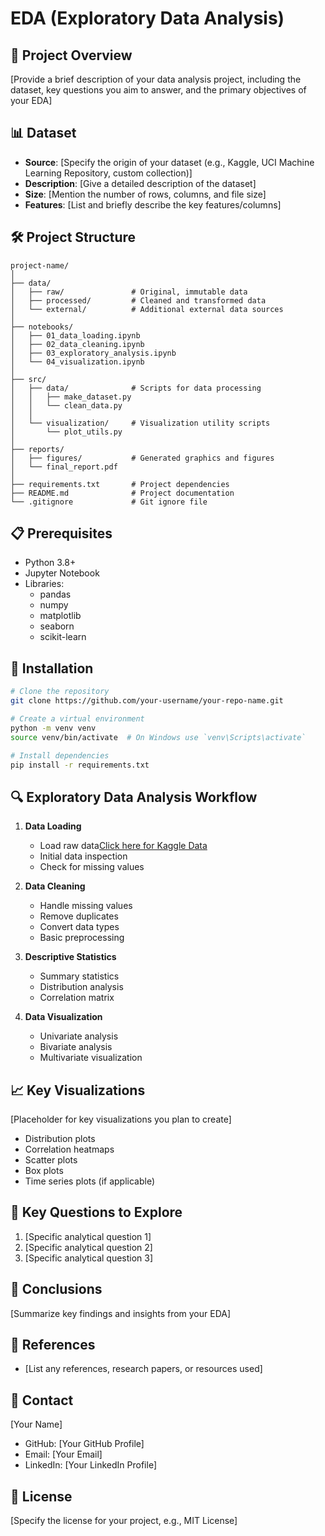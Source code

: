 # EDA (Exploratory Data Analysis)

## 🚀 Project Overview
[Provide a brief description of your data analysis project, including the dataset, key questions you aim to answer, and the primary objectives of your EDA]

## 📊 Dataset
- **Source**: [Specify the origin of your dataset (e.g., Kaggle, UCI Machine Learning Repository, custom collection)]
- **Description**: [Give a detailed description of the dataset]
- **Size**: [Mention the number of rows, columns, and file size]
- **Features**: [List and briefly describe the key features/columns]

## 🛠 Project Structure
```
project-name/
│
├── data/
│   ├── raw/               # Original, immutable data
│   ├── processed/         # Cleaned and transformed data
│   └── external/          # Additional external data sources
│
├── notebooks/
│   ├── 01_data_loading.ipynb
│   ├── 02_data_cleaning.ipynb
│   ├── 03_exploratory_analysis.ipynb
│   └── 04_visualization.ipynb
│
├── src/
│   ├── data/              # Scripts for data processing
│   │   ├── make_dataset.py
│   │   └── clean_data.py
│   │
│   └── visualization/     # Visualization utility scripts
│       └── plot_utils.py
│
├── reports/
│   ├── figures/           # Generated graphics and figures
│   └── final_report.pdf
│
├── requirements.txt       # Project dependencies
├── README.md              # Project documentation
└── .gitignore             # Git ignore file
```

## 📋 Prerequisites
- Python 3.8+
- Jupyter Notebook
- Libraries:
  - pandas
  - numpy
  - matplotlib
  - seaborn
  - scikit-learn

## 🔧 Installation
```bash
# Clone the repository
git clone https://github.com/your-username/your-repo-name.git

# Create a virtual environment
python -m venv venv
source venv/bin/activate  # On Windows use `venv\Scripts\activate`

# Install dependencies
pip install -r requirements.txt
```

## 🔍 Exploratory Data Analysis Workflow
1. **Data Loading**
   - Load raw data[Click here for Kaggle Data](https://github.com/SanazRezvani/DLfromKaggle)
   - Initial data inspection
   - Check for missing values

2. **Data Cleaning**
   - Handle missing values
   - Remove duplicates
   - Convert data types
   - Basic preprocessing

3. **Descriptive Statistics**
   - Summary statistics
   - Distribution analysis
   - Correlation matrix

4. **Data Visualization**
   - Univariate analysis
   - Bivariate analysis
   - Multivariate visualization

## 📈 Key Visualizations
[Placeholder for key visualizations you plan to create]
- Distribution plots
- Correlation heatmaps
- Scatter plots
- Box plots
- Time series plots (if applicable)

## 🤔 Key Questions to Explore
1. [Specific analytical question 1]
2. [Specific analytical question 2]
3. [Specific analytical question 3]

## 📝 Conclusions
[Summarize key findings and insights from your EDA]

## 🔗 References
- [List any references, research papers, or resources used]

## 📧 Contact
[Your Name]
- GitHub: [Your GitHub Profile]
- Email: [Your Email]
- LinkedIn: [Your LinkedIn Profile]

## 📄 License
[Specify the license for your project, e.g., MIT License]
```
